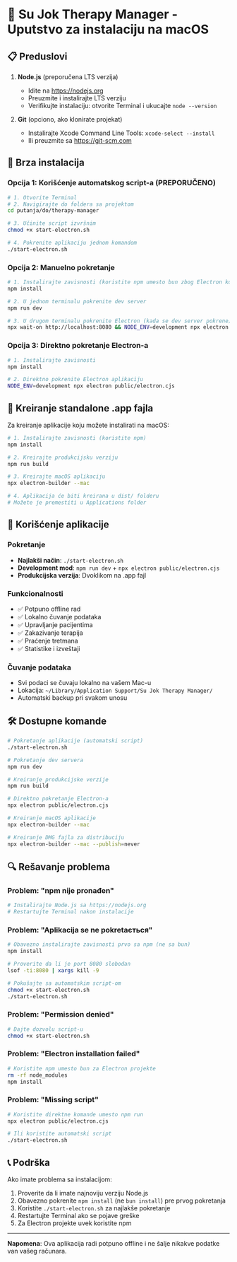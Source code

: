 
# 🏥 Su Jok Therapy Manager - Uputstvo za instalaciju na macOS

## 📋 Preduslovi

1. **Node.js** (preporučena LTS verzija)
   - Idite na https://nodejs.org
   - Preuzmite i instalirajte LTS verziju
   - Verifikujte instalaciju: otvorite Terminal i ukucajte `node --version`

2. **Git** (opciono, ako klonirate projekat)
   - Instalirajte Xcode Command Line Tools: `xcode-select --install`
   - Ili preuzmite sa https://git-scm.com

## 🚀 Brza instalacija

### Opcija 1: Korišćenje automatskog script-a (PREPORUČENO)
```bash
# 1. Otvorite Terminal
# 2. Navigirajte do foldera sa projektom
cd putanja/do/therapy-manager

# 3. Učinite script izvršnim
chmod +x start-electron.sh

# 4. Pokrenite aplikaciju jednom komandom
./start-electron.sh
```

### Opcija 2: Manuelno pokretanje
```bash
# 1. Instalirajte zavisnosti (koristite npm umesto bun zbog Electron kompatibilnosti)
npm install

# 2. U jednom terminalu pokrenite dev server
npm run dev

# 3. U drugom terminalu pokrenite Electron (kada se dev server pokrene)
npx wait-on http://localhost:8080 && NODE_ENV=development npx electron public/electron.cjs
```

### Opcija 3: Direktno pokretanje Electron-a
```bash
# 1. Instalirajte zavisnosti
npm install

# 2. Direktno pokrenite Electron aplikaciju
NODE_ENV=development npx electron public/electron.cjs
```

## 🔧 Kreiranje standalone .app fajla

Za kreiranje aplikacije koju možete instalirati na macOS:

```bash
# 1. Instalirajte zavisnosti (koristite npm)
npm install

# 2. Kreirajte produkcijsku verziju
npm run build

# 3. Kreirajte macOS aplikaciju
npx electron-builder --mac

# 4. Aplikacija će biti kreirana u dist/ folderu
# Možete je premestiti u Applications folder
```

## 📱 Korišćenje aplikacije

### Pokretanje
- **Najlakši način**: `./start-electron.sh`
- **Development mod**: `npm run dev` + `npx electron public/electron.cjs`
- **Produkcijska verzija**: Dvoklikom na .app fajl

### Funkcionalnosti
- ✅ Potpuno offline rad
- ✅ Lokalno čuvanje podataka
- ✅ Upravljanje pacijentima
- ✅ Zakazivanje terapija
- ✅ Praćenje tretmana
- ✅ Statistike i izveštaji

### Čuvanje podataka
- Svi podaci se čuvaju lokalno na vašem Mac-u
- Lokacija: `~/Library/Application Support/Su Jok Therapy Manager/`
- Automatski backup pri svakom unosu

## 🛠 Dostupne komande

```bash
# Pokretanje aplikacije (automatski script)
./start-electron.sh

# Pokretanje dev servera
npm run dev

# Kreiranje produkcijske verzije
npm run build

# Direktno pokretanje Electron-a
npx electron public/electron.cjs

# Kreiranje macOS aplikacije
npx electron-builder --mac

# Kreiranje DMG fajla za distribuciju
npx electron-builder --mac --publish=never
```

## 🔍 Rešavanje problema

### Problem: "npm nije pronađen"
```bash
# Instalirajte Node.js sa https://nodejs.org
# Restartujte Terminal nakon instalacije
```

### Problem: "Aplikacija se ne pokretається"
```bash
# Obavezno instalirajte zavisnosti prvo sa npm (ne sa bun)
npm install

# Proverite da li je port 8080 slobodan
lsof -ti:8080 | xargs kill -9

# Pokušajte sa automatskim script-om
chmod +x start-electron.sh
./start-electron.sh
```

### Problem: "Permission denied"
```bash
# Dajte dozvolu script-u
chmod +x start-electron.sh
```

### Problem: "Electron installation failed"
```bash
# Koristite npm umesto bun za Electron projekte
rm -rf node_modules
npm install
```

### Problem: "Missing script"
```bash
# Koristite direktne komande umesto npm run
npx electron public/electron.cjs

# Ili koristite automatski script
./start-electron.sh
```

## 📞 Podrška

Ako imate problema sa instalacijom:
1. Proverite da li imate najnoviju verziju Node.js
2. Obavezno pokrenite `npm install` (ne `bun install`) pre prvog pokretanja
3. Koristite `./start-electron.sh` za najlakše pokretanje
4. Restartujte Terminal ako se pojave greške
5. Za Electron projekte uvek koristite npm

---

**Napomena**: Ova aplikacija radi potpuno offline i ne šalje nikakve podatke van vašeg računara.
